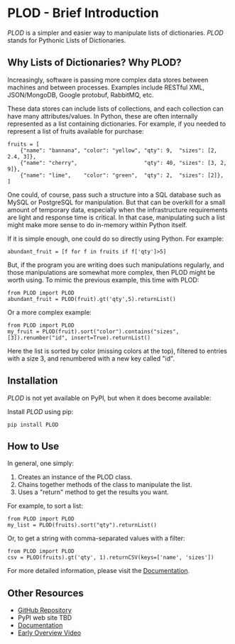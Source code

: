 PLOD - Brief Introduction
=========================

*PLOD* is a simpler and easier way to manipulate lists of dictionaries. *PLOD* stands for Pythonic Lists of Dictionaries.

Why Lists of Dictionaries? Why PLOD?
------------------------------------

Increasingly, software is passing more complex data stores between machines and between processes. Examples include RESTful XML, JSON/MongoDB, Google protobuf, RabbitMQ, etc.

These data stores can include lists of collections, and each collection can have many attributes/values. In Python, these are often internally represented as a list containing dictionaries. For example, if you needed to represent a list of fruits available for purchase:

    fruits = [
        {"name": "bannana", "color": "yellow", "qty": 9,  "sizes": [2, 2.4, 3]},
        {"name": "cherry",                     "qty": 40, "sizes": [3, 2, 9]},
        {"name": "lime",    "color": "green",  "qty": 2,  "sizes": [2]},
    ]

One could, of course, pass such a structure into a SQL database such as MySQL or PostgreSQL for manipulation. But that can be overkill for a small amount of temporary data, especially when the infrastructure requirements are light and response time is critical. In that case, manipulating such a list might make more sense to do in-memory within Python itself.

If it is simple enough, one could do so directly using Python. For example:

    abundant_fruit = [f for f in fruits if f['qty']>5]
   
But, if the program you are writing does such manipulations regularly, and those manipulations are somewhat more complex, then PLOD might be worth using. To mimic the previous example, this time with PLOD:

    from PLOD import PLOD
    abundant_fruit = PLOD(fruit).gt('qty',5).returnList()

Or a more complex example:

    from PLOD import PLOD
    my_fruit = PLOD(fruit).sort("color").contains("sizes", [3]).renumber("id", insert=True).returnList()
    
Here the list is sorted by color (missing colors at the top), filtered to entries with a size 3, and renumbered with a new key called "id".

Installation
------------

*PLOD* is not yet available on PyPI, but when it does become available:

Install _PLOD_ using pip:

    pip install PLOD

How to Use
----------

In general, one simply:

1. Creates an instance of the PLOD class.
2. Chains together methods of the class to manipulate the list.
3. Uses a "return" method to get the results you want.

For example, to sort a list:

    from PLOD import PLOD
    my_list = PLOD(fruits).sort("qty").returnList()
    
Or, to get a string with comma-separated values with a filter:

    from PLOD import PLOD
    csv = PLOD(fruits).gt('qty', 1).returnCSV(keys=['name', 'sizes'])
    
For more detailed information, please visit the [Documentation](/docs/index.html).

Other Resources
---------------

* [GitHub Repository](https://github.com/MakerReduxCorp/PLOD)
* PyPI web site TBD
* [Documentation](/docs/index.html)
* [Early Overview Video](http://videocenter1.vtcstream.com/videos/video/3546/embed/?access_token=shr00000035466053201644252204311242298919605)

